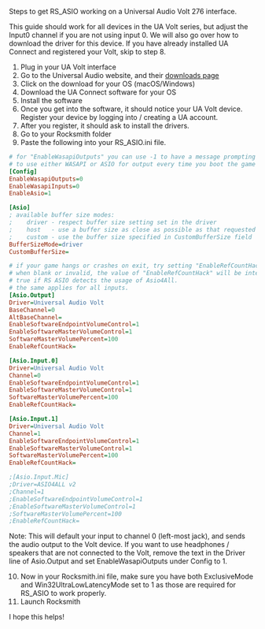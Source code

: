 Steps to get RS_ASIO working on a Universal Audio Volt 276 interface.

This guide should work for all devices in the UA Volt series, but adjust the Input0 channel if you are not using input 0. We will also go over how to download the driver for this device. If you have already installed UA Connect and registered your Volt, skip to step 8.


1. Plug in your UA Volt interface
2. Go to the Universal Audio website, and their [downloads page](https://www.uaudio.com/downloads/ua-connect/)
3. Click on the download for your OS (macOS/Windows)
4. Download the UA Connect software for your OS
5. Install the software
6. Once you get into the software, it should notice your UA Volt device. Register your device by logging into / creating a UA account.
7. After you register, it should ask to install the drivers.
8. Go to your Rocksmith folder
9. Paste the following into your RS_ASIO.ini file.

```ini
# for "EnableWasapiOutputs" you can use -1 to have a message prompting
# to use either WASAPI or ASIO for output every time you boot the game
[Config]
EnableWasapiOutputs=0
EnableWasapiInputs=0
EnableAsio=1

[Asio]
; available buffer size modes:
;    driver - respect buffer size setting set in the driver
;    host   - use a buffer size as close as possible as that requested by the host application
;    custom - use the buffer size specified in CustomBufferSize field
BufferSizeMode=driver
CustomBufferSize=

# if your game hangs or crashes on exit, try setting "EnableRefCountHack" to true.
# when blank or invalid, the value of "EnableRefCountHack" will be interpreted as
# true if RS ASIO detects the usage of Asio4All.
# the same applies for all inputs.
[Asio.Output]
Driver=Universal Audio Volt
BaseChannel=0
AltBaseChannel=
EnableSoftwareEndpointVolumeControl=1
EnableSoftwareMasterVolumeControl=1
SoftwareMasterVolumePercent=100
EnableRefCountHack=

[Asio.Input.0]
Driver=Universal Audio Volt
Channel=0
EnableSoftwareEndpointVolumeControl=1
EnableSoftwareMasterVolumeControl=1
SoftwareMasterVolumePercent=100
EnableRefCountHack=

[Asio.Input.1]
Driver=Universal Audio Volt
Channel=1
EnableSoftwareEndpointVolumeControl=1
EnableSoftwareMasterVolumeControl=1
SoftwareMasterVolumePercent=100
EnableRefCountHack=

;[Asio.Input.Mic]
;Driver=ASIO4ALL v2
;Channel=1
;EnableSoftwareEndpointVolumeControl=1
;EnableSoftwareMasterVolumeControl=1
;SoftwareMasterVolumePercent=100
;EnableRefCountHack=
```

Note: This will default your input to channel 0 (left-most jack), and sends the audio output to the Volt device. If you want to use headphones / speakers that are not connected to the Volt, remove the text in the Driver line of Asio.Output and set EnableWasapiOutputs under Config to 1.

10. Now in your Rocksmith.ini file, make sure you have both ExclusiveMode and Win32UltraLowLatencyMode set to 1 as those are required for RS_ASIO to work properly.
11. Launch Rocksmith

I hope this helps!
